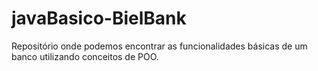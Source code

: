 # javaBasico-BielBank
Repositório onde podemos encontrar as funcionalidades básicas de um banco utilizando conceitos de POO.
